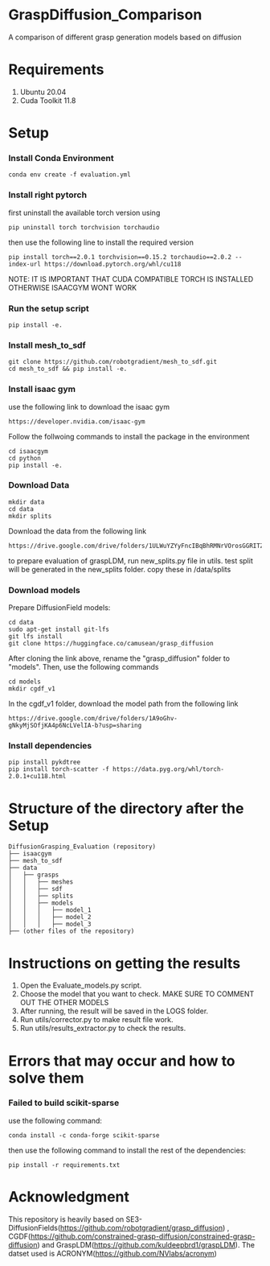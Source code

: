 # GraspDiffusion_Comparison
A comparison of different grasp generation models based on diffusion

# Requirements
1) Ubuntu 20.04
2) Cuda Toolkit 11.8

# Setup
### Install Conda Environment

```
conda env create -f evaluation.yml
```

### Install right pytorch
first uninstall the available torch version using 
```
pip uninstall torch torchvision torchaudio 
```
then use the following line to install the required version 
```
pip install torch==2.0.1 torchvision==0.15.2 torchaudio==2.0.2 --index-url https://download.pytorch.org/whl/cu118 
```
NOTE: IT IS IMPORTANT THAT CUDA COMPATIBLE TORCH IS INSTALLED OTHERWISE ISAACGYM WONT WORK

### Run the setup script
```
pip install -e.
```

### Install mesh_to_sdf 
```
git clone https://github.com/robotgradient/mesh_to_sdf.git 
cd mesh_to_sdf && pip install -e.
```

### Install isaac gym
use the following link to download the isaac gym
```
https://developer.nvidia.com/isaac-gym
```

Follow the follwoing commands to install the package in the environment
```
cd isaacgym 
cd python 
pip install -e.
```
### Download Data
```
mkdir data 
cd data 
mkdir splits 
```
Download the data from the following link
```
https://drive.google.com/drive/folders/1ULWuYZYyFncIBqBhRMNrVOrosGGRITZU
```
to prepare evaluation of graspLDM, run new_splits.py file in utils. test split will be generated in the new_splits folder. copy these in /data/splits

### Download models
Prepare DiffusionField models:
```
cd data
sudo apt-get install git-lfs
git lfs install
git clone https://huggingface.co/camusean/grasp_diffusion
```
After cloning the link above, rename the "grasp_diffusion" folder to "models".
Then, use the following commands
```
cd models
mkdir cgdf_v1
```
In the cgdf_v1 folder, download the model path from the following link
```
https://drive.google.com/drive/folders/1A9oGhv-gNkyMjSOfjKA4p6NcLVelIA-b?usp=sharing
```
### Install dependencies
```
pip install pykdtree
pip install torch-scatter -f https://data.pyg.org/whl/torch-2.0.1+cu118.html
```
# Structure of the directory after the Setup
```
DiffusionGrasping_Evaluation (repository) 
├── isaacgym 
├── mesh_to_sdf 
├── data 
│   ├── grasps 
│   │   ├── meshes 
│   │   ├── sdf 
│   │   ├── splits 
│   │   ├── models 
│   │   │   ├── model_1 
│   │   │   ├── model_2 
│   │   │   ├── model_3 
├── (other files of the repository)
```

# Instructions on getting the results
1) Open the Evaluate_models.py script.
2) Choose the model that you want to check. MAKE SURE TO COMMENT OUT THE OTHER MODELS
3) After running, the result will be saved in the LOGS folder.
4) Run utils/corrector.py to make result file work.
5) Run utils/results_extractor.py to check the results.
# Errors that may occur and how to solve them
### Failed to build scikit-sparse
use the following command: 
```
conda install -c conda-forge scikit-sparse 
```
then use the following command to install the rest of the dependencies: 
```
pip install -r requirements.txt
```

# Acknowledgment

This repository is heavily based on SE3-DiffusionFields(https://github.com/robotgradient/grasp_diffusion) , CGDF(https://github.com/constrained-grasp-diffusion/constrained-grasp-diffusion) and GraspLDM(https://github.com/kuldeepbrd1/graspLDM). The datset used is ACRONYM(https://github.com/NVlabs/acronym)
